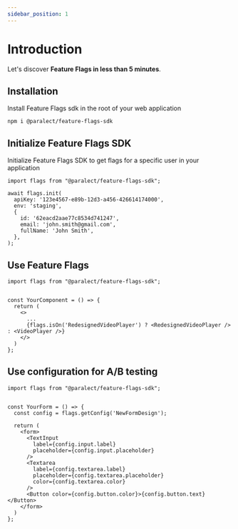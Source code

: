 ```yaml
---
sidebar_position: 1
---
```


# Introduction

Let's discover **Feature Flags in less than 5 minutes**.

## Installation

Install Feature Flags sdk in the root of your web application

```
npm i @paralect/feature-flags-sdk
```

## Initialize Feature Flags SDK

Initialize Feature Flags SDK to get flags for a specific user in your application

```
import flags from "@paralect/feature-flags-sdk";

await flags.init(
  apiKey: '123e4567-e89b-12d3-a456-426614174000',
  env: 'staging',
  {
    id: '62eacd2aae77c8534d741247',
    email: 'john.smith@gmail.com',
    fullName: 'John Smith',
  },
);
```

## Use Feature Flags

```
import flags from "@paralect/feature-flags-sdk";


const YourComponent = () => {
  return (
    <>
      ...
      {flags.isOn('RedesignedVideoPlayer') ? <RedesignedVideoPlayer /> : <VideoPlayer />}
    </>
  )
};
```

## Use configuration for A/B testing

```
import flags from "@paralect/feature-flags-sdk";


const YourForm = () => {
  const config = flags.getConfig('NewFormDesign');

  return (
    <form>
      <TextInput
        label={config.input.label}
        placeholder={config.input.placeholder}
      />
      <Textarea
        label={config.textarea.label}
        placeholder={config.textarea.placeholder}
        color={config.textarea.color}
      />
      <Button color={config.button.color}>{config.button.text}</Button>
    </form>
  )
};
```
